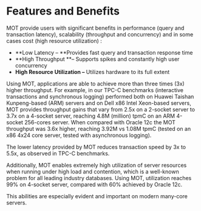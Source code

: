 # Features and Benefits<a name="EN-US_TOPIC_0257867317"></a>

MOT provide users with significant benefits in performance \(query and transaction latency\), scalability \(throughput and concurrency\) and in some cases cost \(high resource utilization\) :

-   **Low Latency – **Provides fast query and transaction response time
-   **High Throughput **– Supports spikes and constantly high user concurrency
-   **High Resource Utilization –**  Utilizes hardware to its full extent

Using MOT, applications are able to achieve more than three times \(3x\) higher throughput. For example, in our TPC-C benchmarks \(interactive transactions and synchronous logging\) performed both on Huawei Taishan Kunpeng-based \(ARM\) servers and on Dell x86 Intel Xeon-based servers, MOT provides throughput gains that vary from 2.5x on a 2-socket server to 3.7x on a 4-socket server, reaching 4.8M \(million\) tpmC on an ARM 4-socket 256-cores server. When compared with Oracle 12c the MOT throughput was 3.6x higher, reaching 3.92M vs 1.08M tpmC \(tested on an x86 4x24 core server, tested with asynchronous logging\).

The lower latency provided by MOT reduces transaction speed by 3x to 5.5x, as observed in TPC-C benchmarks.

Additionally, MOT enables extremely high utilization of server resources when running under high load and contention, which is a well-known problem for all leading industry databases. Using MOT, utilization reaches 99% on 4-socket server, compared with 60% achieved by Oracle 12c.

This abilities are especially evident and important on modern many-core servers.

